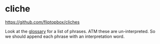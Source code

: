 # cliche

https://github.com/fliptopbox/cliches

Look at the [glossary](https://github.com/fliptopbox/cliches/blob/main/glossary.js) for a list of phrases. ATM these are un-interpreted. So we should append each phrase with an interpretation word.

